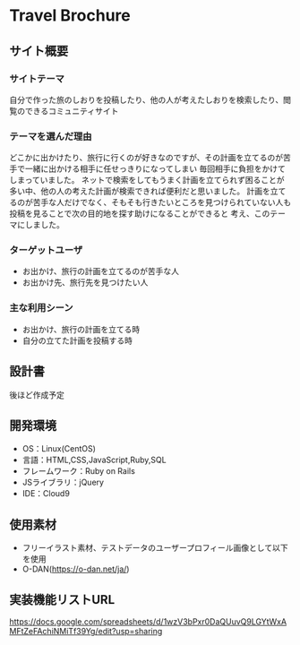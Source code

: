 # Travel Brochure

## サイト概要
### サイトテーマ
自分で作った旅のしおりを投稿したり、他の人が考えたしおりを検索したり、閲覧のできるコミュニティサイト
​
### テーマを選んだ理由
どこかに出かけたり、旅行に行くのが好きなのですが、その計画を立てるのが苦手で一緒に出かける相手に任せっきりになってしまい
毎回相手に負担をかけてしまっていました。
ネットで検索をしてもうまく計画を立てられず困ることが多い中、他の人の考えた計画が検索できれば便利だと思いました。
計画を立てるのが苦手な人だけでなく、そもそも行きたいところを見つけられていない人も投稿を見ることで次の目的地を探す助けになることができると
考え、このテーマにしました。
​
### ターゲットユーザ
- お出かけ、旅行の計画を立てるのが苦手な人
- お出かけ先、旅行先を見つけたい人
### 主な利用シーン
- お出かけ、旅行の計画を立てる時
- 自分の立てた計画を投稿する時
## 設計書
後ほど作成予定
## 開発環境
- OS：Linux(CentOS)
- 言語：HTML,CSS,JavaScript,Ruby,SQL
- フレームワーク：Ruby on Rails
- JSライブラリ：jQuery
- IDE：Cloud9

## 使用素材
- フリーイラスト素材、テストデータのユーザープロフィール画像として以下を使用
 - O-DAN(https://o-dan.net/ja/)​
 
## 実装機能リストURL
https://docs.google.com/spreadsheets/d/1wzV3bPxr0DaQUuvQ9LGYtWxAMFtZeFAchiNMiTf39Yg/edit?usp=sharing